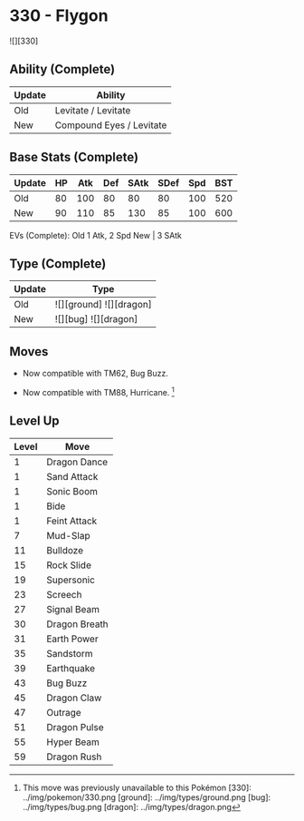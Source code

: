 # 330 - Flygon
![][330]

## Ability (Complete)

Update | Ability
---    | ---
Old    | Levitate / Levitate
New    | Compound Eyes / Levitate

## Base Stats (Complete)

Update | HP | Atk | Def | SAtk | SDef | Spd | BST
---    | ---| --- | --- | ---  | ---  | --- | ---
Old    | 80 |  100 |  80 |  80  |  80  |  100  |  520
New    | 90 |  110 |  85 |  130  |  85  |  100  |  600

EVs (Complete):
Old     1 Atk, 2 Spd
New    | 3 SAtk

## Type (Complete)

Update | Type
---    | ---
Old    | ![][ground]  ![][dragon]
New    | ![][bug]  ![][dragon]

## Moves

 - Now compatible with TM62, Bug Buzz.

 - Now compatible with TM88, Hurricane. [^1]

## Level Up

Level | Move
---   | ---
  1   | Dragon Dance
  1   | Sand Attack
  1   | Sonic Boom
  1   | Bide
  1   | Feint Attack
  7   | Mud-Slap
 11   | Bulldoze
 15   | Rock Slide
 19   | Supersonic
 23   | Screech
 27   | Signal Beam
 30   | Dragon Breath
 31   | Earth Power
 35   | Sandstorm
 39   | Earthquake
 43   | Bug Buzz
 45   | Dragon Claw
 47   | Outrage
 51   | Dragon Pulse
 55   | Hyper Beam
 59   | Dragon Rush

[^1]: This move was previously unavailable to this Pokémon
[330]: ../img/pokemon/330.png
[ground]: ../img/types/ground.png
[bug]: ../img/types/bug.png
[dragon]: ../img/types/dragon.png
